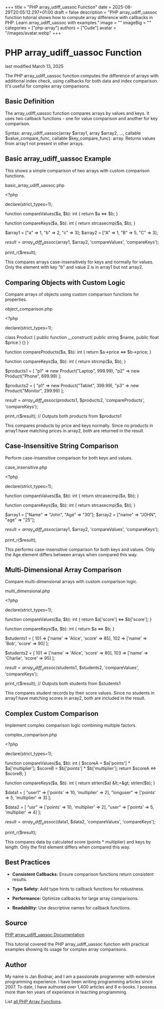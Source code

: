+++
title = "PHP array_udiff_uassoc Function"
date = 2025-08-29T20:05:12.297+01:00
draft = false
description = "PHP array_udiff_uassoc function tutorial shows how to compute array difference with callbacks in PHP. Learn array_udiff_uassoc with examples."
image = ""
imageBig = ""
categories = ["php-array"]
authors = ["Cude"]
avatar = "/images/avatar.webp"
+++

# PHP array_udiff_uassoc Function

last modified March 13, 2025

The PHP array_udiff_uassoc function computes the difference of
arrays with additional index check, using callbacks for both data and index
comparison. It's useful for complex array comparisons.

## Basic Definition

The array_udiff_uassoc function compares arrays by values and
keys. It uses two callback functions - one for value comparison and another
for key comparison.

Syntax: array_udiff_uassoc(array $array1, array $array2, ..., callable $value_compare_func, callable $key_compare_func): array.
Returns values from array1 not present in other arrays.

## Basic array_udiff_uassoc Example

This shows a simple comparison of two arrays with custom comparison functions.

basic_array_udiff_uassoc.php
  

&lt;?php

declare(strict_types=1);

function compareValues($a, $b): int {
    return $a &lt;=&gt; $b;
}

function compareKeys($a, $b): int {
    return strcasecmp($a, $b);
}

$array1 = ["a" =&gt; 1, "b" =&gt; 2, "c" =&gt; 3];
$array2 = ["A" =&gt; 1, "B" =&gt; 5, "C" =&gt; 3];

$result = array_udiff_uassoc($array1, $array2, 'compareValues', 'compareKeys');

print_r($result); 

This compares arrays case-insensitively for keys and normally for values.
Only the element with key "b" and value 2 is in array1 but not array2.

## Comparing Objects with Custom Logic

Compare arrays of objects using custom comparison functions for properties.

object_comparison.php
  

&lt;?php

declare(strict_types=1);

class Product {
    public function __construct(
        public string $name,
        public float $price
    ) {}
}

function compareProducts($a, $b): int {
    return $a-&gt;price &lt;=&gt; $b-&gt;price;
}

function compareKeys($a, $b): int {
    return strcmp($a, $b);
}

$products1 = [
    "p1" =&gt; new Product("Laptop", 999.99),
    "p2" =&gt; new Product("Phone", 699.99)
];

$products2 = [
    "p1" =&gt; new Product("Tablet", 399.99),
    "p3" =&gt; new Product("Monitor", 299.99)
];

$result = array_udiff_uassoc($products1, $products2, 'compareProducts', 'compareKeys');

print_r($result); // Outputs both products from $products1

This compares products by price and keys normally. Since no products in
array1 have matching prices in array2, both are returned in the result.

## Case-Insensitive String Comparison

Perform case-insensitive comparison for both keys and values.

case_insensitive.php
  

&lt;?php

declare(strict_types=1);

function compareValues($a, $b): int {
    return strcasecmp($a, $b);
}

function compareKeys($a, $b): int {
    return strcasecmp($a, $b);
}

$array1 = ["Name" =&gt; "John", "Age" =&gt; "30"];
$array2 = ["name" =&gt; "JOHN", "age" =&gt; "25"];

$result = array_udiff_uassoc($array1, $array2, 'compareValues', 'compareKeys');

print_r($result); 

This performs case-insensitive comparison for both keys and values. Only
the Age element differs between arrays when compared this way.

## Multi-Dimensional Array Comparison

Compare multi-dimensional arrays with custom comparison logic.

multi_dimensional.php
  

&lt;?php

declare(strict_types=1);

function compareValues($a, $b): int {
    return $a['score'] &lt;=&gt; $b['score'];
}

function compareKeys($a, $b): int {
    return $a &lt;=&gt; $b;
}

$students1 = [
    101 =&gt; ['name' =&gt; 'Alice', 'score' =&gt; 85],
    102 =&gt; ['name' =&gt; 'Bob', 'score' =&gt; 90]
];

$students2 = [
    101 =&gt; ['name' =&gt; 'Alice', 'score' =&gt; 80],
    103 =&gt; ['name' =&gt; 'Charlie', 'score' =&gt; 95]
];

$result = array_udiff_uassoc($students1, $students2, 'compareValues', 'compareKeys');

print_r($result); // Outputs both students from $students1

This compares student records by their score values. Since no students in
array1 have matching scores in array2, both are included in the result.

## Complex Custom Comparison

Implement complex comparison logic combining multiple factors.

complex_comparison.php
  

&lt;?php

declare(strict_types=1);

function compareValues($a, $b): int {
    $scoreA = $a['points'] * $a['multiplier'];
    $scoreB = $b['points'] * $b['multiplier'];
    return $scoreA &lt;=&gt; $scoreB;
}

function compareKeys($a, $b): int {
    return strlen($a) &lt;=&gt; strlen($b);
}

$data1 = [
    "user1" =&gt; ['points' =&gt; 10, 'multiplier' =&gt; 2],
    "longuser" =&gt; ['points' =&gt; 5, 'multiplier' =&gt; 3]
];

$data2 = [
    "usr" =&gt; ['points' =&gt; 10, 'multiplier' =&gt; 2],
    "user" =&gt; ['points' =&gt; 5, 'multiplier' =&gt; 4]
];

$result = array_udiff_uassoc($data1, $data2, 'compareValues', 'compareKeys');

print_r($result); 

This compares data by calculated score (points * multiplier) and keys by
length. Only the first element differs when compared this way.

## Best Practices

- **Consistent Callbacks:** Ensure comparison functions return consistent results.

- **Type Safety:** Add type hints to callback functions for robustness.

- **Performance:** Optimize callbacks for large array comparisons.

- **Readability:** Use descriptive names for callback functions.

## Source

[PHP array_udiff_uassoc Documentation](https://www.php.net/manual/en/function.array-udiff-uassoc.php)

This tutorial covered the PHP array_udiff_uassoc function with
practical examples showing its usage for complex array comparisons.

## Author

My name is Jan Bodnar, and I am a passionate programmer with extensive
programming experience. I have been writing programming articles since 2007.
To date, I have authored over 1,400 articles and 8 e-books. I possess more
than ten years of experience in teaching programming.

List [all PHP Array Functions](/php/#php-array).